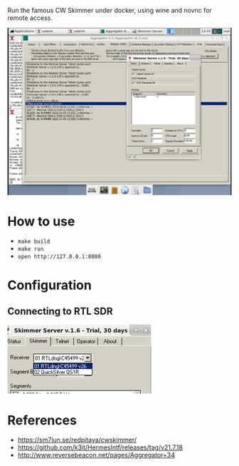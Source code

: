 Run the famous CW Skimmer under docker, using wine and novnc for remote access.

![CW Skimmer](doc/example_working.png)

# How to use
+ `make build`
+ `make run`
+ `open http://127.0.0.1:8080`

# Configuration

## Connecting to RTL SDR
![Connected to RTL SDR](doc/connected.png)

# References
+ https://sm7iun.se/redpitaya/cwskimmer/
+ https://github.com/k3it/HermesIntf/releases/tag/v21.7.18
+ http://www.reversebeacon.net/pages/Aggregator+34
